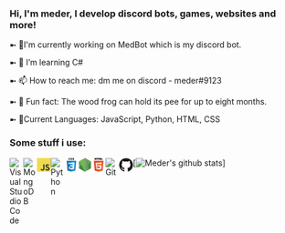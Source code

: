 ### Hi, I'm meder, I develop discord bots, games, websites and more!

➼ 🥗I'm currently working on MedBot which is my discord bot.

➼ 🥨 I’m learning C#

➼ 📫 How to reach me: dm me on discord - meder#9123

➼ 🍕 Fun fact: The wood frog can hold its pee for up to eight months.

➼ 🍤Current Languages: JavaScript, Python, HTML, CSS

### Some stuff i use:

<img align="left" alt="Visual Studio Code" width="24px" src="https://cdn.worldvectorlogo.com/logos/visual-studio-code-1.svg" />
<img align="left" alt="MongoDB" width="24px" src="https://cdn.discordapp.com/attachments/665528762645086260/809805635071508501/mongo_logo.png" />
<img align="left" alt="JavaScript" width="24px" src="https://raw.githubusercontent.com/github/explore/80688e429a7d4ef2fca1e82350fe8e3517d3494d/topics/javascript/javascript.png" />
<img align="left" alt="Python" width="24px" src="https://upload.wikimedia.org/wikipedia/commons/thumb/c/c3/Python-logo-notext.svg/768px-Python-logo-notext.svg.png" />
<img align="left" alt="CSS" width="24px" src="https://raw.githubusercontent.com/github/explore/80688e429a7d4ef2fca1e82350fe8e3517d3494d/topics/css/css.png" />
<img align="left" alt="Node.js" width="24px" src="https://raw.githubusercontent.com/github/explore/80688e429a7d4ef2fca1e82350fe8e3517d3494d/topics/nodejs/nodejs.png" />
<img align="left" alt="HTML" width="24px" src="https://raw.githubusercontent.com/github/explore/80688e429a7d4ef2fca1e82350fe8e3517d3494d/topics/html/html.png" />
<img align="left" alt="Git" width="24px" src="https://upload.wikimedia.org/wikipedia/commons/thumb/3/3f/Git_icon.svg/1024px-Git_icon.svg.png" />
<img align="left" alt="GitHub" width="24px" src="https://raw.githubusercontent.com/github/explore/78df643247d429f6cc873026c0622819ad797942/topics/github/github.png" />

[![Meder's github stats](https://github-readme-stats.vercel.app/api?username=meder123&show_icons=true&theme=happy)]

